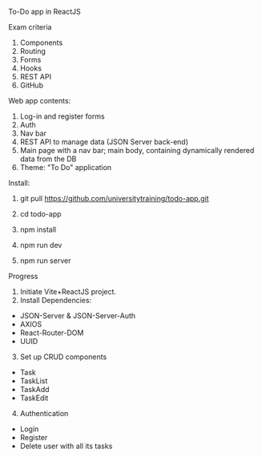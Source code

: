 To-Do app in ReactJS

Exam criteria

1. Components
2. Routing
3. Forms
4. Hooks
5. REST API
6. GitHub

Web app contents:

1. Log-in and register forms
2. Auth
3. Nav bar
4. REST API to manage data (JSON Server back-end)
5. Main page with a nav bar; main body, containing dynamically rendered data from the DB
6. Theme: "To Do" application

Install:

1. git pull https://github.com/universitytraining/todo-app.git

2. cd todo-app

3. npm install

4. npm run dev

5. npm run server


Progress
1. Initiate Vite+ReactJS project. 
2. Install Dependencies: 
- JSON-Server & JSON-Server-Auth
- AXIOS
- React-Router-DOM
- UUID
3. Set up CRUD components
- Task
- TaskList 
- TaskAdd
- TaskEdit
4. Authentication
- Login
- Register
- Delete user with all its tasks